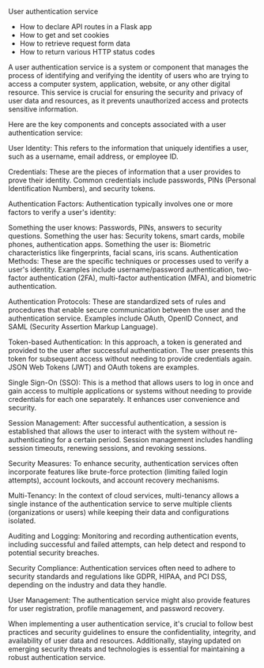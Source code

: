 User authentication service

 - How to declare API routes in a Flask app
 - How to get and set cookies
 - How to retrieve request form data
 - How to return various HTTP status codes

A user authentication service is a system or component that manages the process of identifying and verifying the identity of users who are trying to access a computer system, application, website, or any other digital resource. This service is crucial for ensuring the security and privacy of user data and resources, as it prevents unauthorized access and protects sensitive information.

Here are the key components and concepts associated with a user authentication service:

User Identity: This refers to the information that uniquely identifies a user, such as a username, email address, or employee ID.

Credentials: These are the pieces of information that a user provides to prove their identity. Common credentials include passwords, PINs (Personal Identification Numbers), and security tokens.

Authentication Factors: Authentication typically involves one or more factors to verify a user's identity:

Something the user knows: Passwords, PINs, answers to security questions.
Something the user has: Security tokens, smart cards, mobile phones, authentication apps.
Something the user is: Biometric characteristics like fingerprints, facial scans, iris scans.
Authentication Methods: These are the specific techniques or processes used to verify a user's identity. Examples include username/password authentication, two-factor authentication (2FA), multi-factor authentication (MFA), and biometric authentication.

Authentication Protocols: These are standardized sets of rules and procedures that enable secure communication between the user and the authentication service. Examples include OAuth, OpenID Connect, and SAML (Security Assertion Markup Language).

Token-based Authentication: In this approach, a token is generated and provided to the user after successful authentication. The user presents this token for subsequent access without needing to provide credentials again. JSON Web Tokens (JWT) and OAuth tokens are examples.

Single Sign-On (SSO): This is a method that allows users to log in once and gain access to multiple applications or systems without needing to provide credentials for each one separately. It enhances user convenience and security.

Session Management: After successful authentication, a session is established that allows the user to interact with the system without re-authenticating for a certain period. Session management includes handling session timeouts, renewing sessions, and revoking sessions.

Security Measures: To enhance security, authentication services often incorporate features like brute-force protection (limiting failed login attempts), account lockouts, and account recovery mechanisms.

Multi-Tenancy: In the context of cloud services, multi-tenancy allows a single instance of the authentication service to serve multiple clients (organizations or users) while keeping their data and configurations isolated.

Auditing and Logging: Monitoring and recording authentication events, including successful and failed attempts, can help detect and respond to potential security breaches.

Security Compliance: Authentication services often need to adhere to security standards and regulations like GDPR, HIPAA, and PCI DSS, depending on the industry and data they handle.

User Management: The authentication service might also provide features for user registration, profile management, and password recovery.

When implementing a user authentication service, it's crucial to follow best practices and security guidelines to ensure the confidentiality, integrity, and availability of user data and resources. Additionally, staying updated on emerging security threats and technologies is essential for maintaining a robust authentication service.